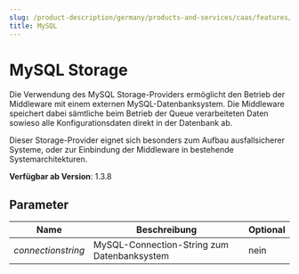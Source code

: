 ```yaml
---
slug: /product-description/germany/products-and-services/caas/features/databases/mysql
title: MySQL
---
```


# MySQL Storage

Die Verwendung des MySQL Storage-Providers ermöglicht den Betrieb der Middleware mit einem externen MySQL-Datenbanksystem. Die Middleware speichert dabei sämtliche beim Betrieb der Queue verarbeiteten Daten sowieso alle Konfigurationsdaten direkt in der Datenbank ab. 

Dieser Storage-Provider eignet sich besonders zum Aufbau ausfallsicherer Systeme, oder zur Einbindung der Middleware in bestehende Systemarchitekturen.

**Verfügbar ab Version**: 1.3.8

## Parameter

| Name | Beschreibung | Optional |
| ---- | ------------ |--------- |
| _connectionstring_ | MySQL-Connection-String zum Datenbanksystem | nein | 